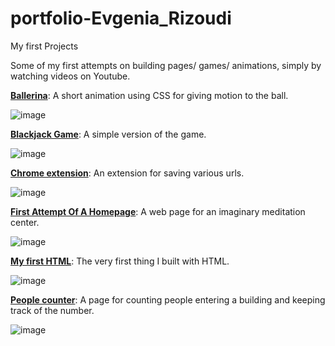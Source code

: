 # portfolio-Evgenia_Rizoudi
My first Projects

Some of my first attempts on building pages/ games/ animations, simply by watching videos on Youtube.

[<b>Ballerina</b>](https://github.com/EvgeniaRizoudi/First-progamming-attempts/tree/main/ballerina): A short animation using CSS for giving motion to the ball.

![image](https://user-images.githubusercontent.com/101836149/185335919-332a5dc1-d0a9-4221-ac1b-796899c5ef4a.png)


[<b>Blackjack Game</b>](https://github.com/EvgeniaRizoudi/First-progamming-attempts/tree/main/blackjack): A simple version of the game.

![image](https://user-images.githubusercontent.com/101836149/185336223-322b9744-d96a-4d3a-88ea-f89204a23779.png)

[<b>Chrome extension</b>](https://github.com/EvgeniaRizoudi/First-progamming-attempts/tree/main/chrome%20extention): An extension for saving various urls.

![image](https://user-images.githubusercontent.com/101836149/185336737-2d5ac136-8bb5-450d-94ba-a8eca4eb0f4c.png)

[<b>First Attempt Of A Homepage</b>](https://github.com/EvgeniaRizoudi/First-progamming-attempts/tree/main/firstAttemptOfAHomepage): A web page for an imaginary meditation center.

![image](https://user-images.githubusercontent.com/101836149/185337179-5acf5efa-9f2c-45f2-ae44-27ae10f8a5ad.png)

[<b>My first HTML</b>](https://github.com/EvgeniaRizoudi/First-progamming-attempts/tree/main/myFirstHTML): The very first thing I built with HTML.

![image](https://user-images.githubusercontent.com/101836149/185337634-2146c094-8326-45d2-a61f-f5a2db840029.png)

[<b>People counter</b>](https://github.com/EvgeniaRizoudi/First-progamming-attempts/tree/main/people_counter): A page for counting people entering a building and keeping track of the number.

![image](https://user-images.githubusercontent.com/101836149/185338347-dbc6bfc0-ecfc-45e8-b160-cbe34e80ecd0.png)
